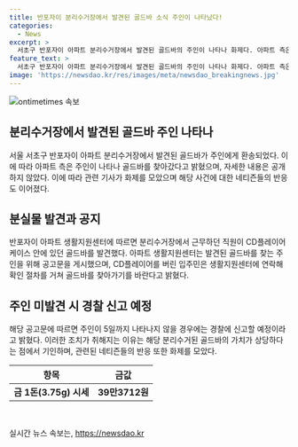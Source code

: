 ```yaml
---
title: 반포자이 분리수거장에서 발견된 골드바 소식 주인이 나타났다!
categories:
  - News
excerpt: >
  서초구 반포자이 아파트 분리수거장에서 발견된 골드바의 주인이 나타나 화제다. 아파트 측은 주인이 나타나 골드바를 찾아갔다고 밝히며, CD플레이어 안에 있던 골드바가 발견됐다고 전했다. 주인을 찾지 못할 경우 경찰에 신고할 예정이며, 관련된 이야기는 온라인에서도 화제가 되고 있다. 현재 국내 금값이 상승하고 있어, 이에 대한 관심이 높아지고 있다.
feature_text: >
  서초구 반포자이 아파트 분리수거장에서 발견된 골드바의 주인이 나타나 화제다. 아파트 측은 주인이 나타나 골드바를 찾아갔다고 밝히며, CD플레이어 안에 있던 골드바가 발견됐다고 전했다. 주인을 찾지 못할 경우 경찰에 신고할 예정이며, 관련된 이야기는 온라인에서도 화제가 되고 있다. 현재 국내 금값이 상승하고 있어, 이에 대한 관심이 높아지고 있다.
image: 'https://newsdao.kr/res/images/meta/newsdao_breakingnews.jpg'
---
```


<p><img src="https://newsdao.kr/res/images/meta/newsdao_breakingnews.jpg" alt="ontimetimes 속보" /></p>

<h2 data-ke-size="size26">분리수거장에서 발견된 골드바 주인 나타나</h2>

<p data-ke-size="size16">서울 서초구 반포자이 아파트 분리수거장에서 발견된 골드바가 주인에게 환송되었다. 이에 따라 아파트 측은 주인이 나타나 골드바를 찾아갔다고 밝혔으며, 자세한 내용은 공개하지 않았다. 이에 따라 관련 기사가 화제를 모았으며 해당 사건에 대한 네티즌들의 반응도 이어졌다.</p>

<h2 data-ke-size="size26">분실물 발견과 공지</h2>

<p data-ke-size="size16">반포자이 아파트 생활지원센터에 따르면 분리수거장에서 근무하던 직원이 CD플레이어 케이스 안에 있던 골드바를 발견했다. 아파트 생활지원센터는 발견된 골드바를 찾는 주인을 위해 공고문을 게시했으며, CD플레이어를 버린 입주민은 생활지원센터에 연락해 확인 절차를 거쳐 골드바를 찾아가기를 바란다고 밝혔다.</p>

<h2 data-ke-size="size26">주인 미발견 시 경찰 신고 예정</h2>

<p data-ke-size="size16">해당 공고문에 따르면 주인이 5일까지 나타나지 않을 경우에는 경찰에 신고할 예정이라고 밝혔다. 이러한 조치가 취해지는 이유는 해당 분리수거된 골드바의 가치가 상당하다는 점에서 기인하며, 관련된 네티즌들의 반응 또한 화제를 모았다.</p>

<table>
    <thead>
        <tr>
            <th>항목</th>
            <th>금값</th>
        </tr>
    </thead>
    <tbody>
        <tr>
            <td style="text-align: center; height: 17px;"><b>금 1돈(3.75g) 시세</b></td>
            <td style="text-align: center; height: 17px;"><b>39만3712원</b></td>
        </tr>
    </tbody>
</table>

<p data-ke-size="size16">&nbsp;</p>
실시간 뉴스 속보는, <a href="https://newsdao.kr" rel="dofollow">https://newsdao.kr</a>


